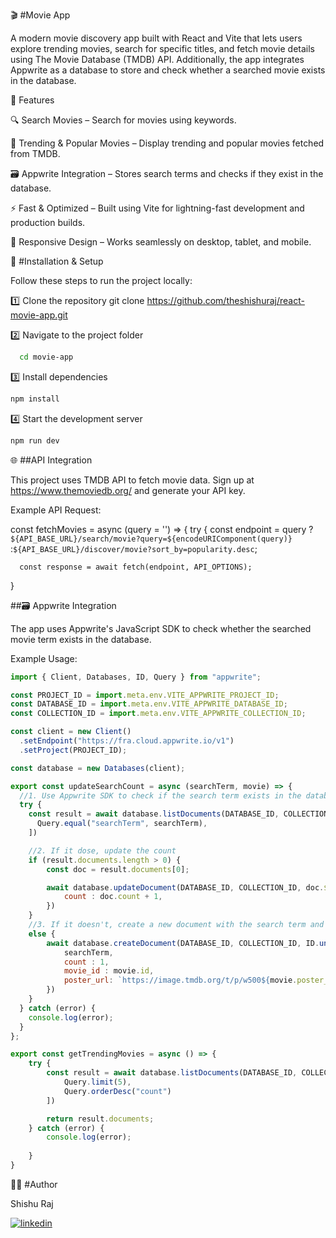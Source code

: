 🎬 #Movie App

A modern movie discovery app built with React and Vite that lets users explore trending movies, search for specific titles, and fetch movie details using The Movie Database (TMDB) API.
Additionally, the app integrates Appwrite as a database to store and check whether a searched movie exists in the database.

🚀 Features

🔍 Search Movies – Search for movies using keywords.

🎥 Trending & Popular Movies – Display trending and popular movies fetched from TMDB.

🗃️ Appwrite Integration – Stores search terms and checks if they exist in the database.

⚡ Fast & Optimized – Built using Vite for lightning-fast development and production builds.

📱 Responsive Design – Works seamlessly on desktop, tablet, and mobile.


🔧 #Installation & Setup

Follow these steps to run the project locally:

1️⃣ Clone the repository
git clone https://github.com/theshishuraj/react-movie-app.git

2️⃣ Navigate to the project folder
```bash
  cd movie-app
```

3️⃣ Install dependencies
```bash
npm install
```

4️⃣ Start the development server
```bash
npm run dev
```



🌐 ##API Integration

This project uses TMDB API to fetch movie data.
Sign up at https://www.themoviedb.org/
 and generate your API key.

Example API Request:

const fetchMovies = async (query = '') => {
    try {
      const endpoint = query 
      ? `${API_BASE_URL}/search/movie?query=${encodeURIComponent(query)}` 
      :`${API_BASE_URL}/discover/movie?sort_by=popularity.desc`;

      const response = await fetch(endpoint, API_OPTIONS);
}

##🗃️ Appwrite Integration

The app uses Appwrite's JavaScript SDK to check whether the searched movie term exists in the database.

Example Usage:


```javascript
import { Client, Databases, ID, Query } from "appwrite";

const PROJECT_ID = import.meta.env.VITE_APPWRITE_PROJECT_ID;
const DATABASE_ID = import.meta.env.VITE_APPWRITE_DATABASE_ID;
const COLLECTION_ID = import.meta.env.VITE_APPWRITE_COLLECTION_ID;

const client = new Client()
  .setEndpoint("https://fra.cloud.appwrite.io/v1")
  .setProject(PROJECT_ID);

const database = new Databases(client);

export const updateSearchCount = async (searchTerm, movie) => {
  //1. Use Appwrite SDK to check if the search term exists in the database
  try {
    const result = await database.listDocuments(DATABASE_ID, COLLECTION_ID, [
      Query.equal("searchTerm", searchTerm),
    ])

    //2. If it dose, update the count
    if (result.documents.length > 0) {
        const doc = result.documents[0];

        await database.updateDocument(DATABASE_ID, COLLECTION_ID, doc.$id, {
            count : doc.count + 1,
        })
    } 
    //3. If it doesn't, create a new document with the search term and count as 1
    else {
        await database.createDocument(DATABASE_ID, COLLECTION_ID, ID.unique(), {
            searchTerm,
            count : 1,
            movie_id : movie.id,
            poster_url: `https://image.tmdb.org/t/p/w500${movie.poster_path}`
        })
    }
  } catch (error) {
    console.log(error);
  }
};

export const getTrendingMovies = async () => {
    try {
        const result = await database.listDocuments(DATABASE_ID, COLLECTION_ID, [
            Query.limit(5),
            Query.orderDesc("count")
        ])

        return result.documents;
    } catch (error) {
        console.log(error);
        
    }
}
```





👨‍💻 #Author

Shishu Raj

[![linkedin](https://img.shields.io/badge/linkedin-0A66C2?style=for-the-badge&logo=linkedin&logoColor=white)](https://www.linkedin.com/in/shishu-raj-1536a118b/)
